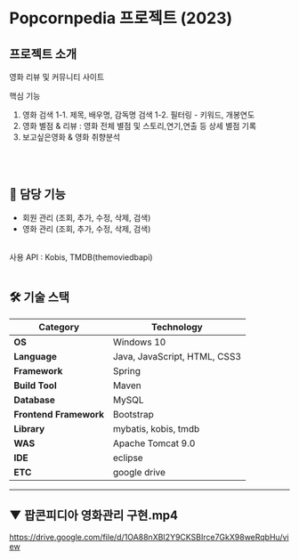 # Popcornpedia 프로젝트 (2023)
## 프로젝트 소개
영화 리뷰 및 커뮤니티 사이트

핵심 기능
1. 영화 검색
   1-1. 제목, 배우명, 감독명 검색
   1-2. 필터링 - 키워드, 개봉연도 
3. 영화 별점 & 리뷰 : 영화 전체 별점 및 스토리,연기,연출 등 상세 별점 기록
5. 보고싶은영화 & 영화 취향분석
<br />
<br />

## 🎯 담당 기능

- 회원 관리 (조회, 추가, 수정, 삭제, 검색) <br>
- 영화 관리 (조회, 추가, 수정, 삭제, 검색)

<br>
사용 API : Kobis, TMDB(themoviedbapi)
<br>
<br>


## 🛠 기술 스택
| **Category**         | **Technology**                             |
|----------------------|--------------------------------------------|
| **OS**               | Windows 10                                 |
| **Language**         | Java, JavaScript, HTML, CSS3      |
| **Framework**        | Spring                       |
| **Build Tool**       | Maven                                      |
| **Database**         | MySQL                       |
| **Frontend Framework**| Bootstrap                    |
| **Library**          | mybatis, kobis, tmdb |
| **WAS**              | Apache Tomcat 9.0                          |
| **IDE**              | eclipse               |
| **ETC**  | google drive|

<hr/>

## ▼ 팝콘피디아 영화관리 구현.mp4<br>
https://drive.google.com/file/d/1OA88nXBI2Y9CKSBIrce7GkX98weRqbHu/view

<br>
<br>
